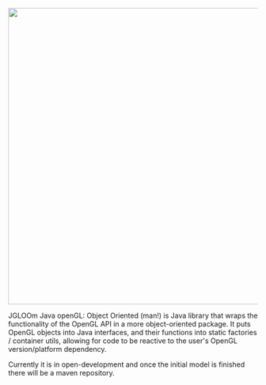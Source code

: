 <img src="https://i.imgsafe.org/fa48aa1.png" width=600></img>

JGLOOm Java openGL: Object Oriented (man!) is Java library that wraps the functionality of the OpenGL API in a more
object-oriented package. It puts OpenGL objects into Java interfaces, and their functions into static factories /
container utils, allowing for code to be reactive to the user's OpenGL version/platform dependency.

Currently it is in open-development and once the initial model is finished there will be a maven repository.
